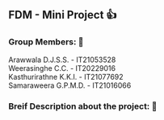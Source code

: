 ## FDM - Mini Project 👍

### Group Members: 👀
Arawwala D.J.S.S. - IT21053528<br>
Weerasinghe C.C. - IT20229016<br>
Kasthurirathne K.K.I. - IT21077692<br>
Samaraweera G.P.M.D. - IT21016066<br>

### Breif Description about the project: 👀
